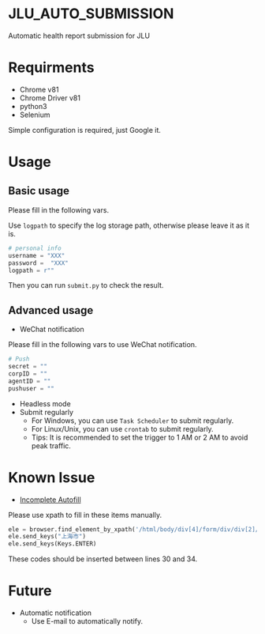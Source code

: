 # JLU_AUTO_SUBMISSION

Automatic health report submission for JLU

# Requirments

- Chrome v81
- Chrome Driver v81
- python3
- Selenium

Simple configuration is required, just Google it.

# Usage

## Basic usage

Please fill in the following vars.

Use `logpath` to specify the log storage path, otherwise please leave it as it is.

```python
# personal info
username = "XXX"
password =  "XXX"
logpath = r""
```

Then you can run `submit.py` to check the result.

## Advanced usage

- WeChat notification

Please fill in the following vars to use WeChat notification.

```python
# Push
secret = ""
corpID = ""
agentID = ""
pushuser = ""
```

- Headless mode
- Submit regularly
    - For Windows, you can use `Task Scheduler` to submit regularly.
    - For Linux/Unix, you can use `crontab` to submit regularly.
    - Tips: It is recommended to set the trigger to 1 AM or 2 AM to avoid peak traffic.

# Known Issue

- [Incomplete Autofill](https://github.com/TongboZhang/JLU_AUTO_SUBMISSION/issues/1)

Please use xpath to fill in these items manually.

```python
ele = browser.find_element_by_xpath('/html/body/div[4]/form/div/div[2]/div[3]/div/div[1]/div[1]/table/tbody/tr[2]/td/div/table/tbody/tr[34]/td[4]/div/div/div/div/input')
ele.send_keys("上海市")
ele.send_keys(Keys.ENTER)
```

These codes should be inserted between lines 30 and 34.

# Future

- Automatic notification
    - Use E-mail to automatically notify.
